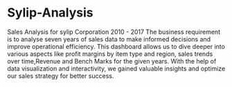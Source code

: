 # Sylip-Analysis
 Sales Analysis for sylip Corporation 2010 - 2017 The business requirement is to analyse seven years of sales data to make informed decisions and improve operational efficiency.
This dashboard allows us to dive deeper into various aspects like profit margins by item type and region, sales trends over time,Revenue and Bench Marks for the given years. With the help of data visualization and interactivity, we gained valuable insights and optimize our sales strategy for better success.

